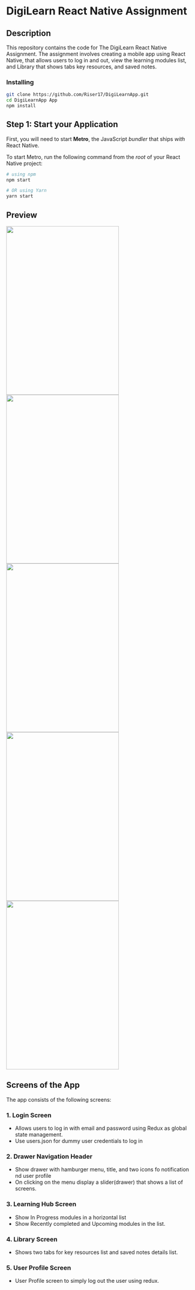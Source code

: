 # DigiLearn React Native Assignment

## Description
This repository contains the code for The DigiLearn React Native Assignment. The assignment involves creating a mobile app using React Native, that allows users to log in and out, view the learning modules list, and Library that shows tabs key resources, and saved notes. 

### Installing

```bash
git clone https://github.com/Riser17/DigiLearnApp.git
cd DigiLearnApp App
npm install
```

## Step 1: Start your Application

First, you will need to start **Metro**, the JavaScript _bundler_ that ships _with_ React Native.

To start Metro, run the following command from the _root_ of your React Native project:

```bash
# using npm
npm start

# OR using Yarn
yarn start
```
## Preview 
<img src="https://github.com/Riser17/DigiLearnApp/assets/91198103/dbdd80e3-19cf-4636-b82f-f75ffa3f8b2e" width="300" height="450">
<img src="https://github.com/Riser17/DigiLearnApp/assets/91198103/3192bdf0-cc49-4ebf-b6ac-e327bbd94576" width="300" height="450">
<img src="https://github.com/Riser17/DigiLearnApp/assets/91198103/a1b6ca5a-228c-43e1-b3e9-4217ebef4acb" width="300" height="450">
<img src="https://github.com/Riser17/DigiLearnApp/assets/91198103/eb55f141-0a0c-4504-bd42-3bc794089484" width="300" height="450">
<img src="https://github.com/Riser17/DigiLearnApp/assets/91198103/2bf2d8b4-707a-4632-aeb6-d55dfd3b1d8d" width="300" height="450">


## Screens of the App
The app consists of the following screens:

### 1. Login Screen
-  Allows users to log in with email and password using Redux as global state management.
-  Use users.json for dummy user credentials to log in
### 2. Drawer Navigation Header
-  Show drawer with hamburger menu, title, and two icons  fo notification nd user profile
-  On clicking on the menu display a slider(drawer) that shows a list of screens.
### 3. Learning Hub Screen
- Show In Progress modules in a horizontal list
- Show Recently completed and Upcoming modules in the list.
### 4. Library Screen
- Shows two tabs for key resources list and saved notes details list.
### 5. User Profile Screen
- User Profile screen to simply log out the user using redux.

